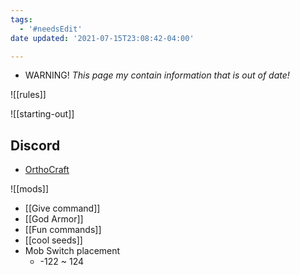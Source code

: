 ```yaml
---
tags:
  - '#needsEdit'
date updated: '2021-07-15T23:08:42-04:00'

---
```


- WARNING! _This page my contain information that is out of date!_

![[rules]]

![[starting-out]]

## Discord

- [OrthoCraft](https://discord.gg/fNhMMTZFxU)

![[mods]]

- [[Give command]]
- [[God Armor]]
- [[Fun commands]]
- [[cool seeds]]
- Mob Switch placement
  - -122 ~ 124
